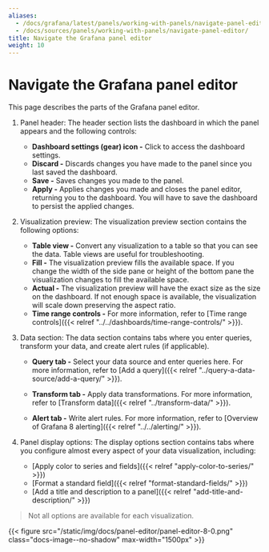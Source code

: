 ```yaml
---
aliases:
  - /docs/grafana/latest/panels/working-with-panels/navigate-panel-editor/
  - /docs/sources/panels/working-with-panels/navigate-panel-editor/
title: Navigate the Grafana panel editor
weight: 10
---
```


# Navigate the Grafana panel editor

This page describes the parts of the Grafana panel editor.

1. Panel header: The header section lists the dashboard in which the panel appears and the following controls:

   - **Dashboard settings (gear) icon -** Click to access the dashboard settings.
   - **Discard -** Discards changes you have made to the panel since you last saved the dashboard.
   - **Save -** Saves changes you made to the panel.
   - **Apply -** Applies changes you made and closes the panel editor, returning you to the dashboard. You will have to save the dashboard to persist the applied changes.

2. Visualization preview: The visualization preview section contains the following options:

   - **Table view -** Convert any visualization to a table so that you can see the data. Table views are useful for troubleshooting.
   - **Fill -** The visualization preview fills the available space. If you change the width of the side pane or height of the bottom pane the visualization changes to fill the available space.
   - **Actual -** The visualization preview will have the exact size as the size on the dashboard. If not enough space is available, the visualization will scale down preserving the aspect ratio.
   - **Time range controls -** For more information, refer to [Time range controls]({{< relref "../../dashboards/time-range-controls/" >}}).

3. Data section: The data section contains tabs where you enter queries, transform your data, and create alert rules (if applicable).

   - **Query tab -** Select your data source and enter queries here. For more information, refer to [Add a query]({{< relref "../query-a-data-source/add-a-query/" >}}).

   - **Transform tab -** Apply data transformations. For more information, refer to [Transform data]({{< relref "../transform-data/" >}}).
   - **Alert tab -** Write alert rules. For more information, refer to [Overview of Grafana 8 alerting]({{< relref "../../alerting/" >}}).

4. Panel display options: The display options section contains tabs where you configure almost every aspect of your data visualization, including:

   - [Apply color to series and fields]({{< relref "apply-color-to-series/" >}})
   - [Format a standard field]({{< relref "format-standard-fields/" >}})
   - [Add a title and description to a panel]({{< relref "add-title-and-description/" >}})

> Not all options are available for each visualization.

{{< figure src="/static/img/docs/panel-editor/panel-editor-8-0.png" class="docs-image--no-shadow" max-width="1500px" >}}
